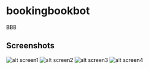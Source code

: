 # bookingbookbot
BBB

## Screenshots
![alt screen1](screenshots/screen1.jpeg?raw=false)
![alt screen2](screenshots/screen2.jpeg?raw=false)
![alt screen3](screenshots/screen3.jpeg?raw=false)
![alt screen4](screenshots/screen4.jpeg?raw=false)
